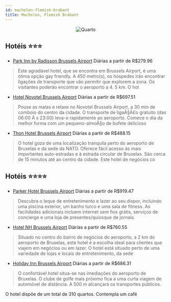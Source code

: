 ```yaml
---
id: machelen-flemish-brabant
title: Machelen, Flemish Brabant
---
```


<center><img src="https://i.travelapi.com/hotels/1000000/10000/2800/2790/103677d1_z.jpg" alt="Quarto" /></center>


## Hotéis ⭐️⭐️⭐️

-    [Park Inn by Radisson Brussels Airport](https://www.hurb.com/aud/https://www.hurb.com/hoteis/machelen/park-inn-by-radisson-brussels-airport-JNP-JP02652D?cmp=18055) Diárias a partir de R$279.96
   > Este agradável hotel, que se encontra em Brussels Airport, é uma ótima opção gay friendly. A 450 metro(s), os hóspedes irão encontrar ligações de transporte que vão permitir que explorem a zona. Os visitantes poderão encontrar o aeroporto a 4. 5 km. O hot
-    [Hotel Novotel Brussels Airport](https://www.hurb.com/aud/https://www.hurb.com/hoteis/machelen/hotel-novotel-brussels-airport-JNP-JP048283?cmp=18055) Diárias a partir de R$697.51
   > Pouse as malas e relaxe no Novotel Brussels Airport, a 30 min de comboio do centro da cidade. O transporte de ligaÃ§Ã£o gratuito (das 06:00 Ã s 23:00) leva-o rapidamente ao aeroporto. Comece o dia da melhor forma com um pequeno-almoÃ§o de bufete delicioso
-    [Thon Hotel Brussels Airport](https://www.hurb.com/aud/https://www.hurb.com/hoteis/machelen/thon-hotel-brussels-airport-JNP-JP302889?cmp=18055) Diárias a partir de R$488.15
   > O hotel goza de uma localização tranquila perto do aeroporto de Bruxelas e da sede da NATO. Oferece fácil acesso às mais importantes auto-estradas e à estrada circular de Bruxelas. São cerca de 15 minutos até ao centro da cidade.
Este hotel de negócios co

## Hotéis ⭐️⭐️⭐️⭐️

-    [Parker Hotel Brussels Airport](https://www.hurb.com/aud/https://www.hurb.com/hoteis/machelen/parker-hotel-brussels-airport-JNP-JP010437?cmp=18055) Diárias a partir de R$919.47
   > Descubra o leque de entretenimento e lazer ao seu dispor, incluindo uma piscina exterior, um banho turco e uma sala de fitness. As facilidades adicionais incluem internet sem fios grátis, serviços de concierge e uma loja de presentes/quiosque de jornais.
-    [Hotel NH Brussels Airport](https://www.hurb.com/aud/https://www.hurb.com/hoteis/machelen/hotel-nh-brussels-airport-JNP-JP979305?cmp=18055) Diárias a partir de R$760.55
   > Situado no centro do bairro de negócios do aeroporto, a 2 km do aeroporto de Bruxelas, este hotel é a escolha ideal para clientes que viajem em negócios ou em lazer. O hotel está situado perto de uma variedade de lojas e locais de entretenimento, da sede 
-    [Holiday Inn Brussels Airport](https://www.hurb.com/aud/https://www.hurb.com/hoteis/machelen/holiday-inn-brussels-airport-JNP-JP283968?cmp=18055) Diárias a partir de R$686.31
   > O confortável hotel situa-se nas imediações do aeroporto de Bruxelas. O clube de golfe mais próximo fica a uma curta viagem de automóvel de distância. A 500 m alcançará os transportes públicos.

O hotel dispõe de um total de 310 quartos. Contempla um café
